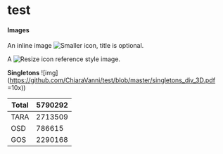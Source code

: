 # test
#### Images

An inline image ![Smaller icon](http://25.io/smaller/favicon.ico "Title here"), title is optional.

A ![Resize icon][2] reference style image.

[2]: http://resizesafari.com/favicon.ico "Title"


**Singletons**            ![img](https://github.com/ChiaraVanni/test/blob/master/singletons_div_3D.pdf =10x))

Total | 5790292
------| -------
TARA  | 2713509
OSD   | 786615
GOS   | 2290168

